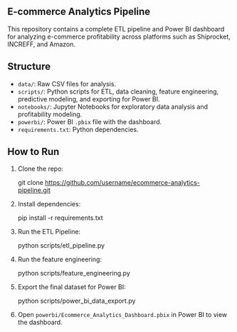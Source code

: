 ## E-commerce Analytics Pipeline

This repository contains a complete ETL pipeline and Power BI dashboard for analyzing e-commerce profitability across platforms such as Shiprocket, INCREFF, and Amazon.

## Structure

- `data/`: Raw CSV files for analysis.
- `scripts/`: Python scripts for ETL, data cleaning, feature engineering, predictive modeling, and exporting for Power BI.
- `notebooks/`: Jupyter Notebooks for exploratory data analysis and profitability modeling.
- `powerbi/`: Power BI `.pbix` file with the dashboard.
- `requirements.txt`: Python dependencies.

## How to Run

1. Clone the repo:
   
     git clone https://github.com/username/ecommerce-analytics-pipeline.git


2. Install dependencies:


      pip install -r requirements.txt



3. Run the ETL Pipeline:


     python scripts/etl_pipeline.py



4. Run the feature engineering:


      python scripts/feature_engineering.py



5. Export the final dataset for Power BI:


      python scripts/power_bi_data_export.py
    
   

6. Open `powerbi/Ecommerce_Analytics_Dashboard.pbix` in Power BI to view the dashboard.
   
